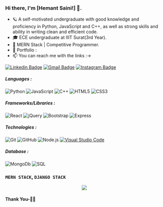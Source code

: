 ### Hi there, I'm [Hemant Saini!] 👋. 

- 🪐 A self-motivated undergraduate with good knowledge and proficiency in Python, JavaScript and C++, as well as strong skills and ability in writing clean and efficient code.
- 🎓 ECE undergraduate at IIIT Surat(3rd Year).
- :test_tube: MERN Stack | Competitive Programmer. 
- :speech_balloon: Portfolio : 
- :mailbox: You can reach me with the links :->

[![Linkedin Badge](https://img.shields.io/badge/-LinkedIn-blue?style=flat-square&logo=Linkedin&logoColor=white&link=https://www.linkedin.com/in/hemant-saini-2158a01a5/)](https://www.linkedin.com/in/hemant-saini-2158a01a5/)
[![Gmail Badge](https://img.shields.io/badge/-Gmail-c14438?style=flat-square&logo=Gmail&logoColor=white&link=mailto:hsainioff@gmail.com)](mailto:hsainioff@gmail.com)
[![Instagram Badge](https://img.shields.io/badge/-Instagram-black?style=flat-square&logo=Instagram&logoColor=white&link=https://www.instagram.com/hemant__saini__/)](https://www.instagram.com/hemant__saini__/)              


##### Languages :
![Python](https://img.shields.io/badge/-Python-000000?style=flat&logo=python)
![JavaScript](https://img.shields.io/badge/-JavaScript-000000?style=flat&logo=javascript)
![C++](https://img.shields.io/badge/-C++-000000?style=flat&logo=c%2B%2B)
![HTML5](https://img.shields.io/badge/-HTML5-222222?style=flat&logo=HTML5&logoColor=61DAFB)
![CSS3](https://img.shields.io/badge/-CSS3-222222?style=flat&logo=CSS3&logoColor=0769AD)

##### Frameworks/Libraries :
![React](https://img.shields.io/badge/-React-222222?style=flat&logo=React&logoColor=61DAFB)
![jQuery](https://img.shields.io/badge/-jQuery-222222?style=flat&logo=jQuery&logoColor=0769AD)
![Bootstrap](https://img.shields.io/badge/-Bootstrap-222222?style=flat&logo=Bootstrap&logoColor=0769AD)
![Express](https://img.shields.io/badge/-Express-222222?style=flat&logo=Express&logoColor=61DAFB)

##### Technologies :
![Git](https://img.shields.io/badge/-Git-222222?style=flat&logo=git&logoColor=F05032)
![GitHub](https://img.shields.io/badge/-GitHub-222222?style=flat&logo=github&logoColor=181717)
![Node.js](https://img.shields.io/badge/-Node.js-222222?style=flat&logo=node.js&logoColor=339933)
[![Visual Studio Code](https://img.shields.io/badge/-VSCode-444444?style=flat&logo=visual-studio-code&logoColor=007ACC)](https://github.com/microsoft/vscode)

##### Database :
![MongoDb](https://img.shields.io/badge/-Mongodb-222222?style=flat&logo=Mongodb&logoColor=0769AD)
![SQL](https://img.shields.io/badge/-SQL-000000?style=flat&logo=postgresql)
### `MERN STACK`,  `DJANGO STACK`

<p align="center" >
  <a href="https://github.com/anuraghazra/github-readme-stats"> 
    <img  src="https://github-readme-stats.vercel.app/api?username=hemantsaini-7&&show_icons=true&theme=radical"/>
  </a>
</p>

#### Thank You-🙏🏼
